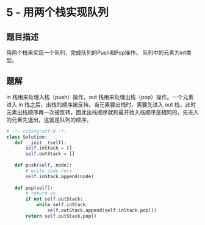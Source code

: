 # 5 - 用两个栈实现队列

## 题目描述
用两个栈来实现一个队列，完成队列的Push和Pop操作。 队列中的元素为int类型。


## 题解
in 栈用来处理入栈（push）操作，out 栈用来处理出栈（pop）操作。一个元素进入 in 栈之后，出栈的顺序被反转。当元素要出栈时，需要先进入 out 栈，此时元素出栈顺序再一次被反转，因此出栈顺序就和最开始入栈顺序是相同的，先进入的元素先退出，这就是队列的顺序。
 ```python
# -*- coding:utf-8 -*-
class Solution:
    def __init__(self):
        self.inStack = []
        self.outStack = []
         
    def push(self, node):
        # write code here
        self.inStack.append(node)
         
    def pop(self):
        # return xx
        if not self.outStack:
            while self.inStack:
                self.outStack.append(self.inStack.pop())
        return self.outStack.pop()

 ```